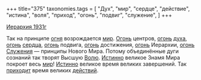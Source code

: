 +++
title="375"
taxonomies.tags = [
 "Дух",
 "мир",
 "сердце",
 "действие",
 "истина",
 "воля",
 "приход",
 "огонь",
 "подвиг",
 "служение",
]
+++

[Иерархия 1931г](/agni/1931)

Так на принципе [огня](/tags/[огонь](/tags/огонь)) возрождается [мир](/tags/мир). [Огонь](/tags/[огонь](/tags/огонь)) центров, [огонь](/tags/огонь) [духа](/tags/Дух), [огонь](/tags/огонь) [сердца](/tags/сердце), [огонь](/tags/огонь) подвига, [огонь](/tags/огонь) достижения, [огонь](/tags/огонь) Иерархии, [огонь](/tags/огонь) [Служения](/tags/служение) — принципы Нового Мира. Потому объединённые дуги сознаний так творят Высшую [Волю](/tags/воля). [Истинно](/tags/истина) великое Знамя Мира покроет весь [мир](/tags/мир)! [Истинно](/tags/истина) великое время великих завершений. Так [приходит](/tags/приход) время великих [действий](/tags/действие).   

